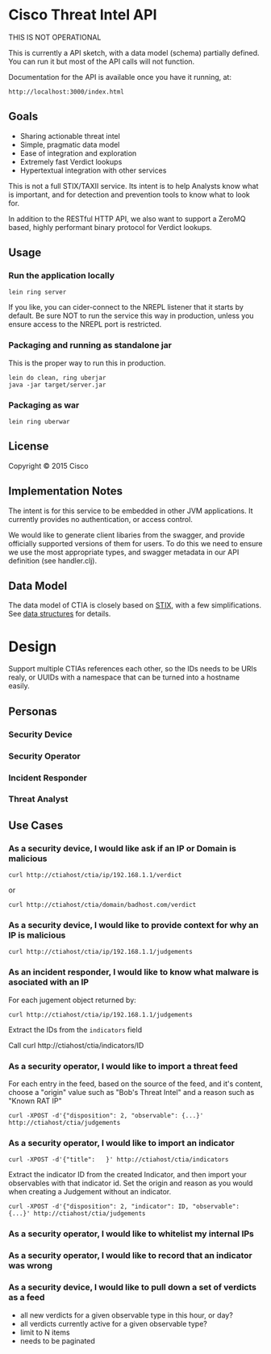 # Cisco Threat Intel API

THIS IS NOT OPERATIONAL

This is currently a API sketch, with a data model (schema) partially
defined.  You can run it but most of the API calls will not function.

Documentation for the API is available once you have it running, at:

    http://localhost:3000/index.html

## Goals

 * Sharing actionable threat intel
 * Simple, pragmatic data model
 * Ease of integration and exploration
 * Extremely fast Verdict lookups
 * Hypertextual integration with other services

This is not a full STIX/TAXII service.  Its intent is to help
Analysts know what is important, and for detection and prevention
tools to know what to look for.

In addition to the RESTful HTTP API, we also want to support a ZeroMQ
based, highly performant binary protocol for Verdict lookups.

## Usage

### Run the application locally

`lein ring server`

If you like, you can cider-connect to the NREPL listener that it
starts by default.  Be sure NOT to run the service this way in
production, unless you ensure access to the NREPL port is restricted.

### Packaging and running as standalone jar

This is the proper way to run this in production.

```
lein do clean, ring uberjar
java -jar target/server.jar
```

### Packaging as war

`lein ring uberwar`

## License

Copyright ©  2015 Cisco


## Implementation Notes

The intent is for this service to be embedded in other JVM
applications.  It currently provides no authentication, or access
control.

We would like to generate client libaries from the swagger, and
provide officially supported versions of them for users.  To do this
we need to ensure we use the most appropriate types, and swagger
metadata in our API definition (see handler.clj).

## Data Model

The data model of CTIA is closely based on
[STIX](http://stixproject.github.io/data-model/), with a few
simplifications.  See [data structures](doc/data_structures.md) for details.

# Design

Support multiple CTIAs references each other, so the IDs needs to be
URIs realy, or UUIDs with a namespace that can be turned into a
hostname easily.

## Personas

### Security Device

### Security Operator

### Incident Responder

### Threat Analyst

## Use Cases

### As a security device, I would like ask if an IP or Domain is malicious

    curl http://ctiahost/ctia/ip/192.168.1.1/verdict

or

    curl http://ctiahost/ctia/domain/badhost.com/verdict

### As a security device, I would like to provide context for why an IP is malicious

    curl http://ctiahost/ctia/ip/192.168.1.1/judgements

### As an incident responder, I would like to know what malware is asociated with an IP

For each jugement object returned by:

    curl http://ctiahost/ctia/ip/192.168.1.1/judgements

Extract the IDs from the `indicators` field

Call curl http://ctiahost/ctia/indicators/ID

### As a security operator, I would like to import a threat feed

For each entry in the feed, based on the source of the feed, and it's
content, choose a "origin" value such as "Bob's Threat Intel" and a
reason such as "Known RAT IP"

    curl -XPOST -d'{"disposition": 2, "observable": {...}' http://ctiahost/ctia/judgements

### As a security operator, I would like to import an indicator

    curl -XPOST -d'{"title":   }' http://ctiahost/ctia/indicators

Extract the indicator ID from the created Indicator, and then import
your observables with that indicator id.  Set the origin and reason as
you would when creating a Judgement without an indicator.

    curl -XPOST -d'{"disposition": 2, "indicator": ID, "observable": {...}' http://ctiahost/ctia/judgements

### As a security operator, I would like to whitelist my internal IPs

### As a security operator, I would like to record that an indicator was wrong

### As a security device, I would like to pull down a set of verdicts as a feed
 - all new verdicts for a given observable type in this hour, or day?
 - all verdicts currently active for a given observable type?
 - limit to N items
 - needs to be paginated
